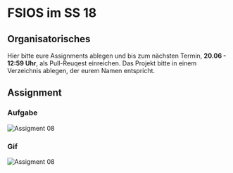 # FSIOS im SS 18

## Organisatorisches
Hier bitte eure Assignments ablegen und bis zum nächsten Termin, **20.06 - 12:59 Uhr**, als Pull-Reuqest einreichen. Das Projekt bitte in einem Verzeichnis ablegen, der eurem Namen entspricht.

## Assignment
### Aufgabe
![Assigment 08](assignment_08.png "Assigment 08")

### Gif
![Assigment 08](assignment_08.gif "Assigment 08")